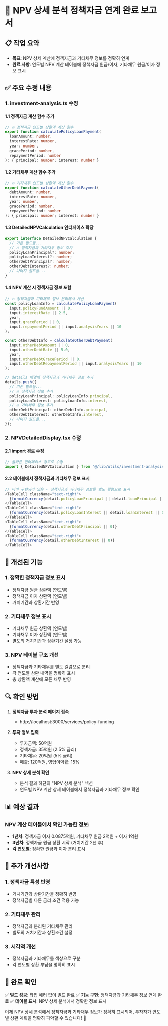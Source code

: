 # 🔧 NPV 상세 분석 정책자금 연계 완료 보고서

## 📋 작업 요약
- **목표**: NPV 상세 계산에 정책자금과 기타채무 정보를 정확히 연계
- **완료 사항**: 연도별 NPV 계산 테이블에 정책자금 원금/이자, 기타채무 원금/이자 정보 표시

## ✅ 주요 수정 내용

### 1. investment-analysis.ts 수정

#### 1.1 정책자금 계산 함수 추가
```typescript
// 🔥 정책자금 연도별 상환액 계산 함수
export function calculatePolicyLoanPayment(
  loanAmount: number,
  interestRate: number,
  year: number,
  gracePeriod: number,
  repaymentPeriod: number
): { principal: number; interest: number }
```

#### 1.2 기타채무 계산 함수 추가
```typescript
// 🔥 기타채무 연도별 상환액 계산 함수
export function calculateOtherDebtPayment(
  debtAmount: number,
  interestRate: number,
  year: number,
  gracePeriod: number,
  repaymentPeriod: number
): { principal: number; interest: number }
```

#### 1.3 DetailedNPVCalculation 인터페이스 확장
```typescript
export interface DetailedNPVCalculation {
  // 기존 필드들...
  // 🔥 정책자금과 기타채무 정보 추가
  policyLoanPrincipal?: number;
  policyLoanInterest?: number;
  otherDebtPrincipal?: number;
  otherDebtInterest?: number;
  // 나머지 필드들...
}
```

#### 1.4 NPV 계산 시 정책자금 정보 포함
```typescript
// 🔥 정책자금과 기타채무 정보 분리해서 계산
const policyLoanInfo = calculatePolicyLoanPayment(
  input.policyFundAmount || 0,
  input.interestRate || 2.5,
  year,
  input.gracePeriod || 0,
  input.repaymentPeriod || input.analysisYears || 10
);

const otherDebtInfo = calculateOtherDebtPayment(
  input.otherDebtAmount || 0,
  input.otherDebtRate || 5.0,
  year,
  input.otherDebtGracePeriod || 0,
  input.otherDebtRepaymentPeriod || input.analysisYears || 10
);

// details 배열에 정책자금과 기타채무 정보 추가
details.push({
  // 기존 필드들...
  // 🔥 정책자금 정보 추가
  policyLoanPrincipal: policyLoanInfo.principal,
  policyLoanInterest: policyLoanInfo.interest,
  // 🔥 기타채무 정보 추가
  otherDebtPrincipal: otherDebtInfo.principal,
  otherDebtInterest: otherDebtInfo.interest,
  // 나머지 필드들...
});
```

### 2. NPVDetailedDisplay.tsx 수정

#### 2.1 import 경로 수정
```typescript
// 올바른 인터페이스 경로로 수정
import { DetailedNPVCalculation } from '@/lib/utils/investment-analysis';
```

#### 2.2 테이블에서 정책자금과 기타채무 정보 표시
```typescript
// 이미 구현되어 있음 - 정책자금과 기타채무 정보를 별도 컬럼으로 표시
<TableCell className="text-right">
  {formatCurrency(detail.policyLoanPrincipal || detail.loanPrincipal || 0)}
</TableCell>
<TableCell className="text-right">
  {formatCurrency(detail.policyLoanInterest || detail.loanInterest || 0)}
</TableCell>
<TableCell className="text-right">
  {formatCurrency(detail.otherDebtPrincipal || 0)}
</TableCell>
<TableCell className="text-right">
  {formatCurrency(detail.otherDebtInterest || 0)}
</TableCell>
```

## 🎯 개선된 기능

### 1. **정확한 정책자금 정보 표시**
- 정책자금 원금 상환액 (연도별)
- 정책자금 이자 상환액 (연도별)
- 거치기간과 상환기간 반영

### 2. **기타채무 정보 표시**
- 기타채무 원금 상환액 (연도별)
- 기타채무 이자 상환액 (연도별)
- 별도의 거치기간과 상환기간 설정 가능

### 3. **NPV 테이블 구조 개선**
- 정책자금과 기타채무를 별도 컬럼으로 분리
- 각 연도별 상환 내역을 명확히 표시
- 총 상환액 계산에 모든 채무 반영

## 🔍 확인 방법

1. **정책자금 투자 분석 페이지 접속**
   - http://localhost:3000/services/policy-funding

2. **투자 정보 입력**
   - 투자금액: 50억원
   - 정책자금: 35억원 (2.5% 금리)
   - 기타채무: 20억원 (5% 금리)
   - 매출: 120억원, 영업이익률: 15%

3. **NPV 상세 분석 확인**
   - 분석 결과 하단의 "NPV 상세 분석" 섹션
   - 연도별 NPV 계산 상세 테이블에서 정책자금과 기타채무 정보 확인

## 📊 예상 결과

### NPV 계산 테이블에서 확인 가능한 정보:
- **1년차**: 정책자금 이자 0.0875억원, 기타채무 원금 2억원 + 이자 1억원
- **3년차**: 정책자금 원금 상환 시작 (거치기간 2년 후)
- **각 연도별**: 정확한 원금과 이자 분리 표시

## 🚀 추가 개선사항

### 1. **정책자금 특성 반영**
- 거치기간과 상환기간을 정확히 반영
- 정책자금별 다른 금리 조건 적용 가능

### 2. **기타채무 관리**
- 정책자금과 분리된 기타채무 관리
- 별도의 거치기간과 상환조건 설정

### 3. **시각적 개선**
- 정책자금과 기타채무를 색상으로 구분
- 각 연도별 상환 부담을 명확히 표시

## 🎉 완료 확인

✅ **빌드 성공**: 타입 에러 없이 빌드 완료
✅ **기능 구현**: 정책자금과 기타채무 정보 연계 완료
✅ **테이블 표시**: NPV 상세 분석에서 정확한 정보 표시

이제 NPV 상세 분석에서 정책자금과 기타채무 정보가 정확히 표시되어, 투자자가 연도별 상환 계획을 명확히 파악할 수 있습니다! 🎯 